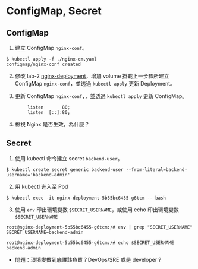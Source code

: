 # ConfigMap, Secret

## ConfigMap

1. 建立 ConfigMap `nginx-conf`。

```
$ kubectl apply -f ./nginx-cm.yaml
configmap/nginx-conf created
```

2. 修改 lab-2 [nginx-deployment](../lab-2/nginx-deployment.yaml)，增加 volume 掛載上一步驟所建立 ConfigMap `nginx-conf`，並透過 `kubectl apply` 更新 Deployment。

3. 更新 ConfigMap `nginx-conf`，，並透過 `kubectl apply` 更新 ConfigMap。

```
        listen       80;
        listen  [::]:80;
```

4. 檢視 Nginx 是否生效，為什麼？

## Secret


1. 使用 kubectl 命令建立 secret `backend-user`。

```
$ kubectl create secret generic backend-user --from-literal=backend-username='backend-admin'
```

2. 用 kubectl 進入至 Pod
<!-- TODO: 刪除 nginx-deployment-with-secret.yaml，現場說明增加  -->
```
$ kubectl exec -it nginx-deployment-5b55bc6455-g6tcm -- bash
```

3. 使用 `env` 印出環境變數 `$SECRET_USERNAME`，或使用 echo 印出環境變數 `$SECRET_USERNAME`

```
root@nginx-deployment-5b55bc6455-g6tcm:/# env | grep "SECRET_USERNAME"
SECRET_USERNAME=backend-admin

root@nginx-deployment-5b55bc6455-g6tcm:/# echo $SECRET_USERNAME
backend-admin
```

* 問題：環境變數到底誰該負責？DevOps/SRE 或是 developer？
